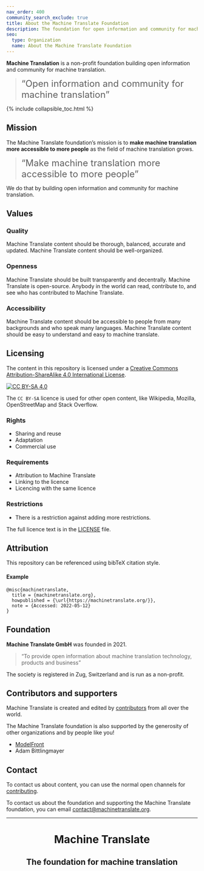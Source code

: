 ```yaml
---
nav_order: 400
community_search_exclude: true
title: About the Machine Translate Foundation
description: The foundation for open information and community for machine translation
seo:
  type: Organization
  name: About the Machine Translate Foundation
---
```


**Machine Translation** is a non-profit foundation building open information and community for machine translation.

> <span style="font-size:x-large;">“Open information and community for machine translation”</span>

{% include collapsible_toc.html %}

## Mission

The Machine Translate foundation’s mission is to **make machine translation more accessible to more people** as the field of machine translation grows.

> <span style="font-size:x-large;">“Make machine translation more accessible to more people”</span>

We do that by building open information and community for machine translation.

## Values

### Quality
Machine Translate content should be thorough, balanced, accurate and updated.
Machine Translate content should be well-organized.

### Openness
Machine Translate should be built transparently and decentrally.
Machine Translate is open-source.
Anybody in the world can read, contribute to, and see who has contributed to Machine Translate.

### Accessibility
Machine Translate content should be accessible to people from many backgrounds and who speak many languages.
Machine Translate content should be easy to understand and easy to machine translate.

## Licensing
The content in this repository is licensed under a
[Creative Commons Attribution-ShareAlike 4.0 International License][cc-by-sa].

[![CC BY-SA 4.0][cc-by-sa-image]][cc-by-sa]

The `CC BY-SA` licence is used for other open content, like Wikipedia, Mozilla, OpenStreetMap and Stack Overflow.

### Rights
- Sharing and reuse
- Adaptation
- Commercial use

### Requirements
- Attribution to Machine Translate
- Linking to the licence
- Licencing with the same licence

### Restrictions
- There is a restriction against adding more restrictions.

The full licence text is in the [LICENSE](/LICENSE) file.

[cc-by-sa]: http://creativecommons.org/licenses/by-sa/4.0/
[cc-by-sa-image]: https://i.creativecommons.org/l/by-sa/4.0/88x31.png

## Attribution

This repository can be referenced using bibTeX citation style.

#### Example
```
@misc{machinetranslate,
  title = {machinetranslate.org},
  howpublished = {\url{https://machinetranslate.org/}},
  note = {Accessed: 2022-05-12}
}
```

## Foundation
**Machine Translate GmbH** was founded in 2021.

> “To provide open information about machine translation technology, products and business”

The society is registered in Zug, Switzerland and is run as a non-profit.

<!--- TODO: Founders and board --->

## Contributors and supporters

Machine Translate is created and edited by [contributors](/contributing/contributors.md) from all over the world.

The Machine Translate foundation is also supported by the generosity of other organizations and by people like you!

- [ModelFront](https://modelfront.com)
- Adam Bittlingmayer


## Contact
To contact us about content, you can use the normal open channels for [contributing](/contributing/contributing.md).

To contact us about the foundation and supporting the Machine Translate foundation, you can email [contact@machinetranslate.org](mailto:contact@machinetranslate.org).

---

<center>
  <h1>Machine Translate</h1>
  <h2>The foundation for machine translation</h2>
</center>
